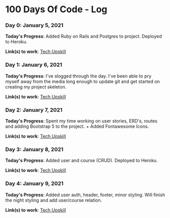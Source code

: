 # 100 Days Of Code - Log

### Day 0: January 5, 2021

**Today's Progress**: Added Ruby on Rails and Postgres to project. Deployed to Heroku. 

**Link(s) to work**: [Tech Upskill](https://github.com/utsukushiihime/techupskill)


### Day 1: January 6, 2021

**Today's Progress**: I've slogged through the day. I've been able to pry myself away from the media long enough to update git and get started on creating my project skeleton.

**Link(s) to work**: [Tech Upskill](https://github.com/utsukushiihime/techupskill)


### Day 2: January 7, 2021

**Today's Progress**: Spent my time working on user stories, ERD's, routes and adding Bootstrap 5 to the project. + Added Fontawesome Icons.

**Link(s) to work**: [Tech Upskill](https://github.com/utsukushiihime/techupskill)


### Day 3: January 8, 2021

**Today's Progress**: Added user and course (CRUD). Deployed to Heroku.

**Link(s) to work**: [Tech Upskill](https://github.com/utsukushiihime/techupskill)


### Day 4: January 9, 2021

**Today's Progress**: Added user auth, header, footer, minor styling. Will finish the night styling and add user/course relation. 

**Link(s) to work**: [Tech Upskill](https://github.com/utsukushiihime/techupskill)
